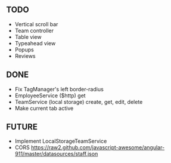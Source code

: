 ## TODO
* Vertical scroll bar
* Team controller
* Table view
* Typeahead view
* Popups
* Reviews

## DONE 
* Fix TagManager's left border-radius
* EmployeeService ($http) get
* TeamService (local storage) create, get, edit, delete
* Make current tab active

## FUTURE
* Implement LocalStorageTeamService
* CORS https://raw2.github.com/javascript-awesome/angular-911/master/datasources/staff.json
